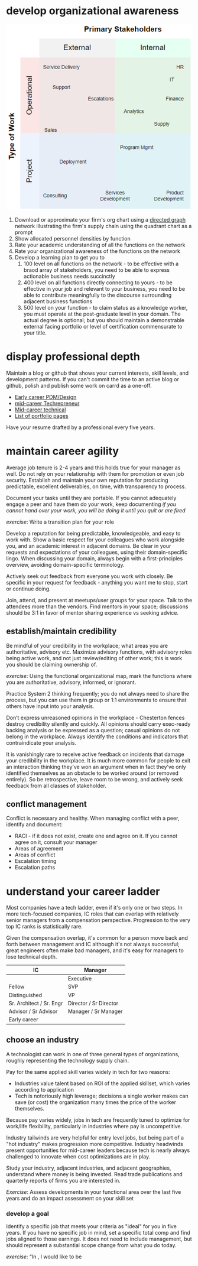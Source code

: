# develop organizational awareness

![functional quadrant chart](image-1.png)
1. Download or approximate your firm's org chart using a [directed graph](https://en.wikipedia.org/wiki/Directed_graph) network illustrating the firm's supply chain using the quadrant chart as a prompt
2. Show allocated personnel densities by function
3. Rate your academic understanding of all the functions on the network
4. Rate your organizational awareness of the functions on the network
5. Develop a learning plan to get you to 
   1. 100 level on all functions on the network - to be effective with a braod array of stakeholders, you need to be able to express actionable business needs succinctly
   2. 400 level on all functions directly connecting to yours - to be effective in your job and relevant to your business, you need to be able to contribute meaningfully to the discourse surrounding adjacent business functions
   3. 500 level on your function - to claim status as a knowledge worker, you must operate at the post-graduate level in your domain.  The actual degree is optional; but you should maintain a demonstrable external facing portfolio or level of certification commensurate to your title.

# display professional depth
Maintain a blog or github that shows your current interests, skill levels, and development patterns. If you can't commit the time to an active blog or github, polish and publish some work on carrd as a one-off.

-	[Early career PDM/Design](https://uxfol.io/p/juno_athena/0351aad4)
-	[mid-career Techrepreneur](https://raymondtraylor.com/)
-	[Mid-career technical](https://www.cyrusstoller.com/about.html)
-	[List of portfolio pages](https://docs.google.com/spreadsheets/u/0/d/1u_57r45GtmRHcmhV-MxIxrJkg0gYw22xXWpHPskqqKc/htmlview?pli=1)

Have your resume drafted by a professional every five years.

# maintain career agility
Average job tenure is 2-4 years and this holds true for your manager as well. Do not rely on your relationship with them for promotion or even job security. Establish and maintain your own reputation for producing predictable, excellent deliverables, on time, with transparency to process.

Document your tasks until they are portable. If you cannot adequately engage a peer and have them do your work, keep documenting
*if you cannot hand over your work, you will be doing it until you quit or are fired*

*exercise*: Write a transition plan for your role

Develop a reputation for being predictable, knowledgeable, and easy to work with.  Show a basic respect for your colleagues who work alongside you, and an academic interest in adjacent domains.  Be clear in your requests and expectations of your colleagues, using their domain-specific lingo.  When discussing your domain, always begin with a first-principles overview, avoiding domain-specific terminology. 

Actively seek out feedback from everyone you work with closely.  Be specific in your request for feedback - anything you want me to stop, start or continue doing.

Join, attend, and present at meetups/user groups for your space.  Talk to the attendees more than the vendors.   Find mentors in your space; discussions should be 3:1 in favor of mentor sharing experience vs seeking advice.  

## establish/maintain credibility
Be mindful of your credibility in the workplace; what areas you are authoritative, advisory etc. Maximize advisory functions, with advisory roles being active work, and not just review/editing of other work; this is work you should be claiming ownership of. 

*exercise*:  Using the functional organizational map, mark the functions where you are authoritative, advisory, informed, or ignorant.

Practice System 2 thinking frequently;  you do not always need to share the process, but you can use them in group or 1:1 environments to ensure that others have input into your analysis. 

Don’t express unreasoned opinions in the workplace - Chesterton fences destroy credibility silently and quickly.   All opinions should carry exec-ready backing analysis or be expressed as a question; casual opinions do not belong in the workplace. Always identify the conditions and indicators that contraindicate your analysis. 

It is vanishingly rare to receive active feedback on incidents that damage your credibility in the workplace. It is much more common for people to exit an interaction thinking they’ve won an argument when in fact they’ve only identified themselves as an obstacle to be worked around (or removed entirely). So be retrospective, leave room to be wrong, and actively seek feedback from all classes of stakeholder.

## conflict management
Conflict is necessary and healthy. When managing conflict with a peer, identify and document:
- RACI - if it does not exist, create one and agree on it.  If you cannot agree on it, consult your manager
- Areas of agreement
- Areas of conflict 
- Escalation timing
- Escalation paths

# understand your career ladder
Most companies have a tech ladder, even if it's only one or two steps.  In more tech-focused companies, IC roles that can overlap with relatively senior managers from a compensation perspective.  Progression to the very top IC ranks is statistically rare.  

Given the compensation overlap, it's common for a person move back and forth between management and IC although it's not always successful; great engineers often make bad managers, and it's easy for managers to lose technical depth.  

| IC                       | Manager                |
| ------------------------ | ---------------------- |
|                          | Executive              |
| Fellow                   | SVP                    |
| Distinguished            | VP                     |
| Sr. Architect / Sr. Engr | Director / Sr Director |
| Advisor / Sr Advisor     | Manager / Sr Manager   |
| Early career             |                        |

## choose an industry
A technologist can work in one of three general types of organizations, roughly representing the technology supply chain.

Pay for the same applied skill varies widely in tech for two reasons:

- Industries value talent based on ROI of the applied skillset, which varies according to application
- Tech is notoriously high leverage; decisions a single worker makes can save (or cost) the organization many times the price of the worker themselves.

Because pay varies widely, jobs in tech are frequently tuned to optimize for work/life flexibility, particularly in industries where pay is uncompetitive.

Industry tailwinds are very helpful for entry level jobs, but being part of a "hot industry" makes progression more competitive. Industry headwinds present opportunities for mid-career leaders because tech is nearly always challenged to innovate when cost optimizations are in play.  

Study your industry, adjacent industries, and adjacent geographies, understand where money is being invested.  Read trade publications and quarterly reports of firms you are interested in.

*Exercise*: Assess developments in your functional area over the last five years and do an impact assessment on your skill set 

### develop a goal
Identify a specific job that meets your criteria as "ideal" for you in five years.  If you have no specific job in mind, set a specific total comp and find jobs aligned to those earnings.  It does not need to include management, but should represent a substantial scope change from what you do today. 

*exercise*:
“In <year>, I would like to be <title> of <domain> in an <sized>-sized firm in the <industry> industry in the <location> metro area , earning <range>, with a <number> span of control over <number> levels.”

It should be aggressive but realistic, accounting for geography, current access, experience, and the time you are realistically able to commit to career development.   For example a high performing mid-career target hire might be able to achieve Director-level management in 5 years, where the same lateral hire might take 8-10 to achieve the same.

Get very specific, and look up listings for the exact job you want, and closely evaluate the hiring criteria.   Perform a gap analysis, and check your assumptions to make sure it's still aggressive but realistic.  

Pay special attention to market- and role-specific proof points.  For example, a global leader will need prior international experience, and a junior exec with multiple L1 managers will need to show strong performance as a direct manager.

### develop a plan
Create a skills matrix showing the up-and downstream consumers of your function and assess your skills in each of these areas on a 100 to 400-level depth. 

Start working the gaps:
- Access
- Technical experience
- Adjacent domain fluency
- Reputation
- Network
- Education

Do this exercise fresh every 6-12 months, like visiting your financial plan.


### 1. Tech Product firms
#### Large firms
Entry into large tech product firms is generally done directly out of undergrad or master's level studies through intern programs, and once in, lateral movement between firms is common.  Later-career entrants will usually come into the firm through the field or from acquisitions.  There is increasingly lower optionality for geography.  Laterals tend to hit glass ceilings at or around the executive level, but mid-senior IC and manager roles can be quite comfortable and stable.

#### Mid-sized firms
Mid-late startups and pre-IPO firms in high growth phase represent the greatest opportunity for mid-junior technologists, particularly in field-facing roles. This tends to be the frothiest area, and gives the least optionality in terms work-life balance.

### 2. Consulting/MSP/Reseller/Distributor


### 3. End user


	1. Technology-based optimizations
	2. Operational Technology Support





## Time in Role
1. Ideal time in role 2-3 years (for you; org may prefer longer)
2. If you do not honestly see a progression path after 18 months, it's time to start looking.  
3. Do not hold any job without a scope change for more than 5 years (particularly true in F500).

<code>Don't take a job without knowing how it will position you for the next role</code>

## Pay structure
At entry/junior levels, total compensation is mostly base pay, with a 10-15% target bonus.  Senior ICs will see that rise to 25% and will be much higher as you move up mid- and senior- management.  

Sell enough stock to cover gains and income tax immediately on grant. If the stock price falls you are exposed to a tax bills without the corresponding assets to cover.

